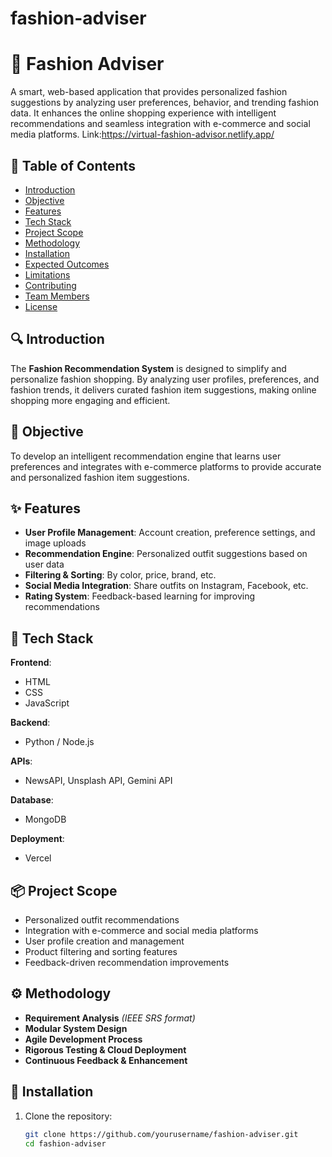 # fashion-adviser
# 👗 Fashion Adviser

A smart, web-based application that provides personalized fashion suggestions by analyzing user preferences, behavior, and trending fashion data. It enhances the online shopping experience with intelligent recommendations and seamless integration with e-commerce and social media platforms.
Link:https://virtual-fashion-advisor.netlify.app/

## 📌 Table of Contents

- [Introduction](#introduction)
- [Objective](#objective)
- [Features](#features)
- [Tech Stack](#tech-stack)
- [Project Scope](#project-scope)
- [Methodology](#methodology)
- [Installation](#installation)
- [Expected Outcomes](#expected-outcomes)
- [Limitations](#limitations)
- [Contributing](#contributing)
- [Team Members](#team-members)
- [License](#license)


## 🔍 Introduction

The **Fashion Recommendation System** is designed to simplify and personalize fashion shopping. By analyzing user profiles, preferences, and fashion trends, it delivers curated fashion item suggestions, making online shopping more engaging and efficient.


## 🎯 Objective

To develop an intelligent recommendation engine that learns user preferences and integrates with e-commerce platforms to provide accurate and personalized fashion item suggestions.

## ✨ Features

- **User Profile Management**: Account creation, preference settings, and image uploads  
- **Recommendation Engine**: Personalized outfit suggestions based on user data  
- **Filtering & Sorting**: By color, price, brand, etc.  
- **Social Media Integration**: Share outfits on Instagram, Facebook, etc.  
- **Rating System**: Feedback-based learning for improving recommendations  


## 🧰 Tech Stack

**Frontend**:  
- HTML  
- CSS  
- JavaScript  

**Backend**:  
- Python / Node.js  

**APIs**:  
- NewsAPI, Unsplash API, Gemini API 

**Database**:  
- MongoDB  

**Deployment**:  
- Vercel

## 📦 Project Scope

- Personalized outfit recommendations  
- Integration with e-commerce and social media platforms  
- User profile creation and management  
- Product filtering and sorting features  
- Feedback-driven recommendation improvements  


## ⚙️ Methodology

- **Requirement Analysis** *(IEEE SRS format)*  
- **Modular System Design**  
- **Agile Development Process**  
- **Rigorous Testing & Cloud Deployment**  
- **Continuous Feedback & Enhancement**


## 🚀 Installation

1. Clone the repository:
   ```bash
   git clone https://github.com/yourusername/fashion-adviser.git
   cd fashion-adviser
